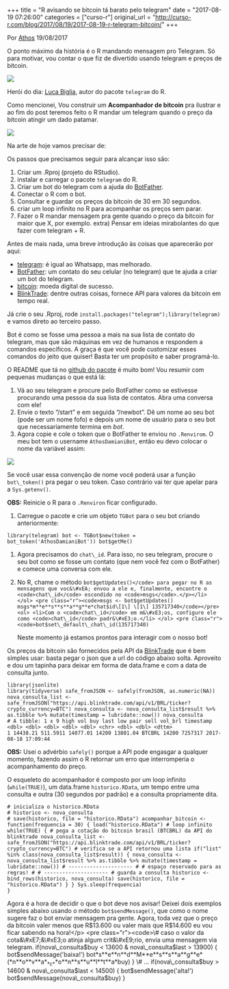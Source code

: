 +++
title = "R avisando se bitcoin tá barato pelo telegram"
date = "2017-08-19 07:26:00"
categories = ["curso-r"]
original_url = "http://curso-r.com/blog/2017/08/19/2017-08-19-r-telegram-bitcoin/"
+++

<div class="col-md-9" id="blog-post">
<p class="text-muted text-uppercase mb-small text-right">
Por <a href="http://curso-r.com/author/athos">Athos</a> 19/08/2017
</p>
<div id="post-content">
<p>
O ponto máximo da história é o R mandando mensagem pro Telegram. Só para
motivar, vou contar o que fiz de divertido usando telegram e preços de
bitcoin.
</p>
<p>
<img src="http://curso-r.com/blog/2017/08/19/2017-08-19-r-telegram-bitcoin/2017-08-18-r_telegram_bitcoin/r_telegram.gif">
</p>
<p>
Herói do dia: <a href="https://github.com/lbraglia">Luca Biglia</a>,
autor do pacote <code>telegram</code> do R.
</p>
<div id="o-que-faremos" class="section level1">
<p>
Como mencionei, Vou construir um <strong>Acompanhador de
bitcoin</strong> pra ilustrar e ao fim do post teremos feito o R mandar
um telegram quando o preço da bitcoin atingir um dado patamar.
</p>
<p>
<img src="http://curso-r.com/blog/2017/08/19/2017-08-19-r-telegram-bitcoin/2017-08-18-r_telegram_bitcoin/serie_bitcoin.png">
</p>
<p>
Na arte de hoje vamos precisar de:
</p>
<p>
Os passos que precisamos seguir para alcançar isso são:
</p>
<ol>
<li>
Criar um .Rproj (projeto do RStudio).
</li>
<li>
instalar e carregar o pacote <code>telegram</code> do R.
</li>
<li>
Criar um bot do telegram com a ajuda do
<a href="https://telegram.me/botfather">BotFather</a>.
</li>
<li>
Conectar o R com o bot.
</li>
<li>
Consultar e guardar os preços da bitcoin de 30 em 30 segundos.
</li>
<li>
criar um loop infinito no R para acompanhar os preços sem parar.
</li>
<li>
Fazer o R mandar mensagem pra gente quando o preço da bitcoin for maior
que X, por exemplo. extra) Pensar em ideias mirabolantes do que fazer
com telegram + R.
</li>
</ol>

<p>
Antes de mais nada, uma breve introdução às coisas que aparecerão por
aqui:
</p>
<ul>
<li>
<a href="https://telegram.org/">telegram</a>: é igual ao Whatsapp, mas
melhorado.
</li>
<li>
<a href="https://telegram.me/botfather">BotFather</a>: um contato do seu
celular (no telegram) que te ajuda a criar um bot do telegram.
</li>
<li>
<a href="https://en.wikipedia.org/wiki/Bitcoin">bitcoin</a>: moeda
digital de sucesso.
</li>
<li>
<a href="https://blinktrade.com/docs/">BlinkTrade</a>: dentre outras
coisas, fornece API para valores da bitcoin em tempo real.
</li>
</ul>

<div id="acompanhador-de-bitcoin" class="section level2">
<p>
Já crie o seu .Rproj, rode
<code>install.packages("telegram");library(telegram)</code> e vamos
direto ao terceiro passo.
</p>
<p>
Bot é como se fosse uma pessoa a mais na sua lista de contato do
telegram, mas que são máquinas em vez de humanos e respondem a comandos
específicos. A graça é que você pode customizar esses comandos do jeito
que quiser! Basta ter um propósito e saber programá-lo.
</p>
<p>
O README que tá no <a href="https://github.com/lbraglia/telegram">github
do pacote</a> é muito bom! Vou resumir com pequenas mudanças o que está
lá:
</p>
<ol>
<li>
Vá ao seu telegram e procure pelo BotFather como se estivesse procurando
uma pessoa da sua lista de contatos. Abra uma conversa com ele!
</li>
<li>
Envie o texto “/start” e em seguida “/newbot”. Dê um nome ao seu bot
(pode ser um nome fofo) e depois um nome de usuário para o seu bot que
necessariamente termina em <em>bot</em>.
</li>
<li>
Agora copie e cole o token que o BotFather te enviou no
<code>.Renvirom</code>. O meu bot tem o username
<code>AthosDamianiBot</code>, então eu devo colocar o nome da variável
assim:
</li>
</ol>
<p>
<img src="http://curso-r.com/blog/2017/08/19/2017-08-19-r-telegram-bitcoin/2017-08-18-r_telegram_bitcoin/Renvirom_1.png">
</p>
<p>
Se você usar essa convenção de nome você poderá usar a função
<code>bot\_token()</code> pra pegar o seu token. Caso contrário vai ter
que apelar para a <code>Sys.getenv()</code>.
</p>
<p>
<strong>OBS:</strong> Reinicie o R para o <code>.Renviron</code> ficar
configurado.
</p>

<div id="passo-4-bot-do-telegram---conectar-ao-r" class="section level3">
<ol>
<li>
Carregue o pacote e crie um objeto <code>TGBot</code> para o seu bot
criando anteriormente:
</li>
</ol>
<pre class="r"><code>library(telegram) bot &lt;- TGBot$new(token = bot_token(&apos;AthosDamianiBot&apos;)) bot$getMe()</code></pre>
<ol>
<li>
<p>
Agora precisamos do <code>chat\_id</code>. Para isso, no seu telegram,
procure o seu bot como se fosse um contato (que nem você fez com o
BotFather) e comece uma conversa com ele.
</p>
</li>
<li>
<p>
No R, chame o método
<code>bot$getUpdates()&lt;/code&gt; para pegar no R as mensagens que voc&\#xEA; envou a ele e, finalmente, encontre o &lt;code&gt;chat\_id&lt;/code&gt; escondido no &lt;code&gt;msgs&lt;/code&gt;.&lt;/p&gt;&lt;/li&gt; &lt;/ol&gt; &lt;pre class="r"&gt;&lt;code&gt;msgs &lt;- bot$getUpdates()
msgs*m**e**s**s**a**g**e*chat$id\[1\] \[1\] 135717340&lt;/code&gt;&lt;/pre&gt; &lt;ol&gt; &lt;li&gt;Com o &lt;code&gt;chat\_id&lt;/code&gt; em m&\#xE3;os, configure ele como &lt;code&gt;chat\_id&lt;/code&gt; padr&\#xE3;o.&lt;/li&gt; &lt;/ol&gt; &lt;pre class="r"&gt;&lt;code&gt;bot$set\_default\_chat\_id(135717340)</code>
</pre>
<p>
Neste momento já estamos prontos para interagir com o nosso bot!
</p>
</div>
<p>
Os preços da bitcoin são fornecidos pela API da
<a href="https://blinktrade.com/docs/">BlinkTrade</a> que é bem simples
usar: basta pegar o json que a url do código abaixo solta. Aproveito e
dou um tapinha para deixar em forma de data.frame e com a data de
consulta junto.
</p>
<pre class="r"><code>library(jsonlite)
library(tidyverse) safe_fromJSON &lt;- safely(fromJSON, as.numeric(NA)) nova_consulta_list &lt;- safe_fromJSON(&quot;https://api.blinktrade.com/api/v1/BRL/ticker?crypto_currency=BTC&quot;) nova_consulta &lt;- nova_consulta_list$result %&gt;% as.tibble %&gt;% mutate(timestamp = lubridate::now()) nova_consulta
# A tibble: 1 x 9 high vol buy last low pair sell vol_brl timestamp &lt;dbl&gt; &lt;dbl&gt; &lt;dbl&gt; &lt;dbl&gt; &lt;dbl&gt; &lt;chr&gt; &lt;dbl&gt; &lt;dbl&gt; &lt;dttm&gt;
1 14438.21 511.5911 14077.01 14200 13801.04 BTCBRL 14200 7257317 2017-08-18 17:09:44</code></pre>
<p>
<strong>OBS:</strong> Usei o advérbio <code>safely()</code> porque a API
pode engasgar a qualquer momento, fazendo assim o R retornar um erro que
interromperia o acompanhamento do preço.
</p>

<p>
O esqueleto do acompanhador é composto por um loop infinito
(<code>while(TRUE)</code>), um data.frame <code>historico.RData</code>,
um tempo entre uma consulta e outra (30 segundos por padrão) e a
consulta propriamente dita.
</p>
<pre class="r"><code># inicializa o historico.RData
# historico &lt;- nova_consulta
# save(historico, file = &quot;historico.RData&quot;) acompanhar_bitcoin &lt;- function(frequencia = 30) { load(&quot;historico.RData&quot;) # loop infinito while(TRUE) { # pega a cota&#xE7;&#xE3;o do bitcoin brasil (BTCBRL) da API do blinktrade nova_consulta_list &lt;- safe_fromJSON(&quot;https://api.blinktrade.com/api/v1/BRL/ticker?crypto_currency=BTC&quot;) # verifica se a API retornou uma lista if(&quot;list&quot; %in% class(nova_consulta_list$result)) { nova_consulta &lt;- nova_consulta_list$result %&gt;% as.tibble %&gt;% mutate(timestamp = lubridate::now()) # --------------------- # # espa&#xE7;o reservado para as regras! # # --------------------- # guarda a consulta historico &lt;- bind_rows(historico, nova_consulta) save(historico, file = &quot;historico.RData&quot;) } } Sys.sleep(frequencia)
}</code></pre>

<div id="passo-7-regras-para-mensagens-de-telegram" class="section level3">
<p>
Agora é a hora de decidir o que o bot deve nos avisar! Deixei dois
exemplos simples abaixo usando o método <code>bot$sendMessage()</code>,
que como o nome sugere faz o bot enviar mensagem pra gente. Agora, toda
vez que o preço da bitcoin valer menos que R$13.600 ou valer mais que
R$14.600 eu vou ficar sabendo na hora!&lt;/p&gt; &lt;pre class="r"&gt;&lt;code&gt;\# caso o valor da cota&\#xE7;&\#xE3;o atinja algum crit&\#xE9;rio, envia uma mensagem via telegram. if(nova\_consulta$buy
&lt; 13600 & nova\_consulta$last &gt; 13900) { bot$sendMessage('baixa!')
bot*s**e**n**d**M**e**s**s**a**g**e*(*n**o**v**a*<sub>*c*</sub>*o**n**s**u**l**t**a*buy)
} \# ... if(nova\_consulta$buy &gt; 14600 &amp; nova\_consulta$last &lt;
14500) {
bot$sendMessage(&apos;alta!&apos;) bot$sendMessage(nova\_consulta$buy)
}</code>
</pre>
</div>
</div>
</div>
</div>
</div>

